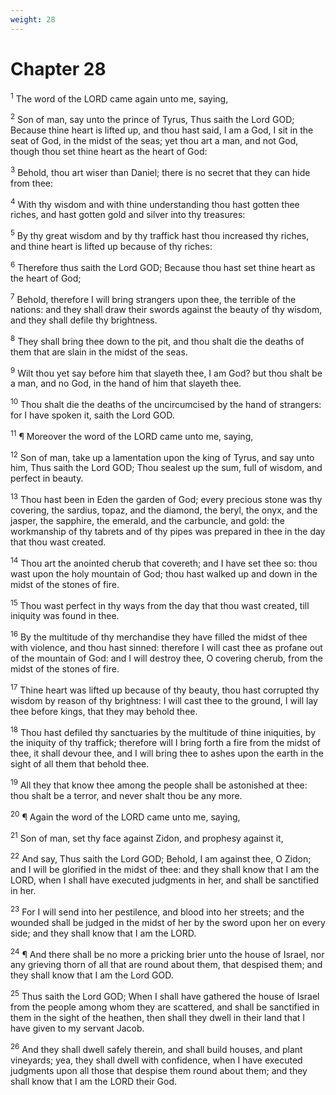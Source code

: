 ```yaml
---
weight: 28
---
```


# Chapter 28

<sup>1</sup> The word of the LORD came again unto me, saying, 

<sup>2</sup> Son of man, say unto the prince of Tyrus, Thus saith the Lord GOD; Because thine heart is lifted up, and thou hast said, I am a God, I sit in the seat of God, in the midst of the seas; yet thou art a man, and not God, though thou set thine heart as the heart of God: 

<sup>3</sup> Behold, thou art wiser than Daniel; there is no secret that they can hide from thee: 

<sup>4</sup> With thy wisdom and with thine understanding thou hast gotten thee riches, and hast gotten gold and silver into thy treasures: 

<sup>5</sup> By thy great wisdom and by thy traffick hast thou increased thy riches, and thine heart is lifted up because of thy riches: 

<sup>6</sup> Therefore thus saith the Lord GOD; Because thou hast set thine heart as the heart of God; 

<sup>7</sup> Behold, therefore I will bring strangers upon thee, the terrible of the nations: and they shall draw their swords against the beauty of thy wisdom, and they shall defile thy brightness. 

<sup>8</sup> They shall bring thee down to the pit, and thou shalt die the deaths of them that are slain in the midst of the seas. 

<sup>9</sup> Wilt thou yet say before him that slayeth thee, I am God? but thou shalt be a man, and no God, in the hand of him that slayeth thee. 

<sup>10</sup> Thou shalt die the deaths of the uncircumcised by the hand of strangers: for I have spoken it, saith the Lord GOD. 

<sup>11</sup> ¶ Moreover the word of the LORD came unto me, saying, 

<sup>12</sup> Son of man, take up a lamentation upon the king of Tyrus, and say unto him, Thus saith the Lord GOD; Thou sealest up the sum, full of wisdom, and perfect in beauty. 

<sup>13</sup> Thou hast been in Eden the garden of God; every precious stone was thy covering, the sardius, topaz, and the diamond, the beryl, the onyx, and the jasper, the sapphire, the emerald, and the carbuncle, and gold: the workmanship of thy tabrets and of thy pipes was prepared in thee in the day that thou wast created. 

<sup>14</sup> Thou art the anointed cherub that covereth; and I have set thee so: thou wast upon the holy mountain of God; thou hast walked up and down in the midst of the stones of fire. 

<sup>15</sup> Thou wast perfect in thy ways from the day that thou wast created, till iniquity was found in thee. 

<sup>16</sup> By the multitude of thy merchandise they have filled the midst of thee with violence, and thou hast sinned: therefore I will cast thee as profane out of the mountain of God: and I will destroy thee, O covering cherub, from the midst of the stones of fire. 

<sup>17</sup> Thine heart was lifted up because of thy beauty, thou hast corrupted thy wisdom by reason of thy brightness: I will cast thee to the ground, I will lay thee before kings, that they may behold thee. 

<sup>18</sup> Thou hast defiled thy sanctuaries by the multitude of thine iniquities, by the iniquity of thy traffick; therefore will I bring forth a fire from the midst of thee, it shall devour thee, and I will bring thee to ashes upon the earth in the sight of all them that behold thee. 

<sup>19</sup> All they that know thee among the people shall be astonished at thee: thou shalt be a terror, and never shalt thou be any more. 

<sup>20</sup> ¶ Again the word of the LORD came unto me, saying, 

<sup>21</sup> Son of man, set thy face against Zidon, and prophesy against it, 

<sup>22</sup> And say, Thus saith the Lord GOD; Behold, I am against thee, O Zidon; and I will be glorified in the midst of thee: and they shall know that I am the LORD, when I shall have executed judgments in her, and shall be sanctified in her. 

<sup>23</sup> For I will send into her pestilence, and blood into her streets; and the wounded shall be judged in the midst of her by the sword upon her on every side; and they shall know that I am the LORD. 

<sup>24</sup> ¶ And there shall be no more a pricking brier unto the house of Israel, nor any grieving thorn of all that are round about them, that despised them; and they shall know that I am the Lord GOD. 

<sup>25</sup> Thus saith the Lord GOD; When I shall have gathered the house of Israel from the people among whom they are scattered, and shall be sanctified in them in the sight of the heathen, then shall they dwell in their land that I have given to my servant Jacob. 

<sup>26</sup> And they shall dwell safely therein, and shall build houses, and plant vineyards; yea, they shall dwell with confidence, when I have executed judgments upon all those that despise them round about them; and they shall know that I am the LORD their God. 


